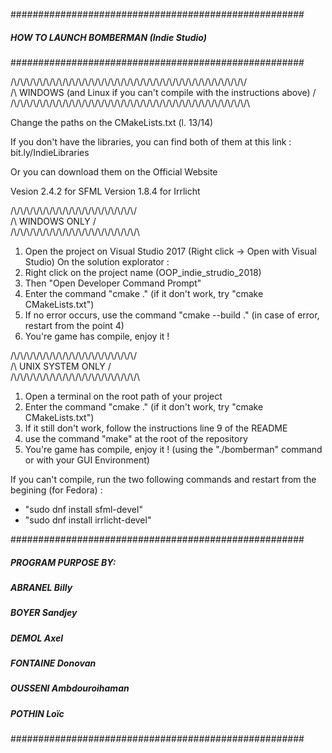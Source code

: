 #####################################################
#####   HOW TO LAUNCH BOMBERMAN (Indie Studio)  #####
#####################################################

/\\/\\/\\/\\/\\/\\/\\/\\/\\/\\/\\/\\/\\/\\/\\/\\/\\/\\/\\/\\/\\/\\/\\/\\/\\/\\/\\/\\/\\/\\/\\/\\/\\/\\/\\/\\/\
/\  WINDOWS (and Linux if you can't compile with the instructions above)  /\
/\\/\\/\\/\\/\\/\\/\\/\\/\\/\\/\\/\\/\\/\\/\\/\\/\\/\\/\\/\\/\\/\\/\\/\\/\\/\\/\\/\\/\\/\\/\\/\\/\\/\\/\\/\\/\

Change the paths on the CMakeLists.txt (l. 13/14)

If you don't have the libraries, you can find both
of them at this link :  bit.ly/IndieLibraries

Or you can download them on the Official Website

Vesion 2.4.2 for SFML
Version 1.8.4 for Irrlicht

/\\/\\/\\/\\/\\/\\/\\/\\/\\/\\/\\/\\/\\/\\/\\/\\/\\/\\/\\/\
/\            WINDOWS ONLY            /\
/\\/\\/\\/\\/\\/\\/\\/\\/\\/\\/\\/\\/\\/\\/\\/\\/\\/\\/\\/\

1.  Open the project on Visual Studio 2017 (Right click -> Open with Visual Studio)
On the solution explorator :
2.  Right click on the project name (OOP_indie_strudio_2018)
3.  Then "Open Developer Command Prompt"
4.  Enter the command "cmake ." (if it don't work, try "cmake CMakeLists.txt")
5.  If no error occurs, use the command "cmake --build ." (in case of error, restart from the point 4)
6.  You're game has compile, enjoy it !

/\\/\\/\\/\\/\\/\\/\\/\\/\\/\\/\\/\\/\\/\\/\\/\\/\\/\\/\\/\
/\          UNIX SYSTEM ONLY          /\
/\\/\\/\\/\\/\\/\\/\\/\\/\\/\\/\\/\\/\\/\\/\\/\\/\\/\\/\\/\

1.  Open a terminal on the root path of your project
2.  Enter the command "cmake ." (if it don't work, try "cmake CMakeLists.txt")
3.  If it still don't work, follow the instructions line 9 of the README
4.  use the command "make" at the root of the repository
5.  You're game has compile, enjoy it ! (using the "./bomberman" command or with your GUI Environment)

If you can't compile, run the two following commands and restart from the begining (for Fedora) :
-   "sudo dnf install sfml-devel"
-   "sudo dnf install irrlicht-devel"

#####################################################
#####            PROGRAM PURPOSE BY:            #####
#####       ABRANEL Billy                       #####
#####       BOYER Sandjey                       #####
#####       DEMOL Axel                          #####
#####       FONTAINE Donovan                    #####
#####       OUSSENI Ambdouroihaman              #####
#####       POTHIN Loïc                         #####
#####################################################
